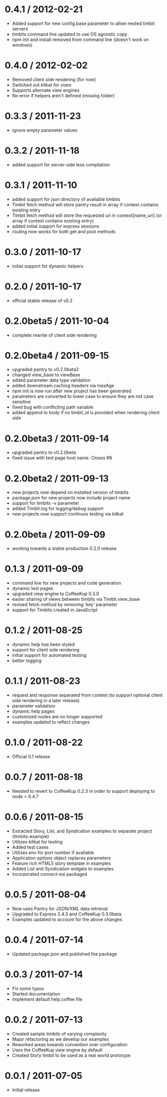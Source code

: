 0.4.1 / 2012-02-21
==================

  * Added support for new config.base parameter to allow nested timbit servers
  * timbits command line updated to use OS agnostic copy
  * npm init and install removed from command line (doesn't work on windows)

0.4.0 / 2012-02-02
==================

  * Removed client side rendering (for now)
  * Switched out kitkat for vows
  * Supports alternate view engines
  * No error if helpers aren't defined (missing folder)

0.3.3 / 2011-11-23
==================

  * ignore empty parameter values

0.3.2 / 2011-11-18
==================

  * added support for server-side less compilation

0.3.1 / 2011-11-10
==================

  * added support for json directory of available timbits
  * Timbit fetch method will store pantry result in array if context contains existing entry
  * Timbit fetch method will store the requested uri in context\[name_uri\] (or array if context contains existing entry)
  * added initial support for express sessions
  * routing now works for both get and post methods

0.3.0 / 2011-10-17
==================

  * initial support for dynamic helpers

0.2.0 / 2011-10-17
==================

  * official stable release of v0.2

0.2.0beta5 / 2011-10-04
=======================

  * complete rewrite of client side rendering

0.2.0beta4 / 2011-09-15
=======================

  * upgraded pantry to v0.2.0beta2
  * changed view_base to viewBase
  * added parameter data type validation
  * added downstream caching headers via maxAge
  * npm init is now run after new project has been generated
  * parameters are converted to lower case to ensure they are not case sensitive
  * fixed bug with conflicting path variable
  * added append to body if no timbit_id is provided when rendering client side

0.2.0beta3 / 2011-09-14
=======================

  * upgraded pantry to v0.2.0beta
  * fixed issue with test page host name. Closes #8

0.2.0beta2 / 2011-09-13
=======================

  * new projects now depend on installed version of timbits
  * package.json for new projects now include project name
  * support for timbits -v parameter
  * added Timbit.log for logging/debug support
  * new projects now support continuos testing via kitkat

0.2.0beta / 2011-09-09
======================

  * working towards a stable production 0.2.0 release

0.1.3 / 2011-09-09
==================

  * command line for new projects and code generation
  * dynamic test pages
  * upgraded view engine to CoffeeKup 0.3.0
  * easier sharing of views between timbits via Timbit.view_base
  * revised fetch method by removing 'key' parameter
  * support for Timbits created in JavaScript

0.1.2 / 2011-08-25
==================

  * dynamic help has been styled
  * support for client side rendering
  * initial support for automated testing
  * better logging

0.1.1 / 2011-08-23
==================

  * request and response separated from context (to support optional client side rendering in a later release)
  * parameter validation
  * dynamic help pages
  * customized routes are no longer supported
  * examples updated to reflect changes

0.1.0 / 2011-08-22
==================

  * Official 0.1 release

0.0.7 / 2011-08-18
==================

  * Needed to revert to CoffeeKup 0.2.3 in order to support deploying to node < 0.4.7

0.0.6 / 2011-08-15
==================

  * Extracted Story, List, and Syndication examples to separate project (timbits-example)
  * Utilizes kitkat for testing
  * Added test cases
  * Utilizes env for port number if available
  * Application options object replaces parameters
  * Feature rich HTML5 story template in examples
  * Added List and Syndication widgets to examples
  * Incorporated connect-esi packaged

0.0.5 / 2011-08-04
==================

  * Now uses Pantry for JSON/XML data retrieval
  * Upgraded to Express 2.4.3 and CoffeeKup 0.3.0beta
  * Examples updated to account for the above changes

0.0.4 / 2011-07-14
==================

  * Updated package.json and published the package

0.0.3 / 2011-07-14
==================

  * Fix some typos
  * Started documentation
  * Implement default help.coffee file

0.0.2 / 2011-07-13
==================

  * Created sample timbits of varying complexity
  * Major refactoring as we develop our examples
  * Reworked areas towards convention over configuration
  * Uses the CoffeeKup view engine by default
  * Created Story timbit to be used as a real world prototype
	
0.0.1 / 2011-07-05
==================

  * Initial release































